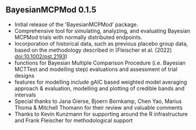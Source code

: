 ## BayesianMCPMod 0.1.5

-   Initial release of the 'BayesianMCPMod' package.
-   Comprehensive tool for simulating, analyzing, and evaluating Bayesian MCPMod trials with normally distributed endpoints.
-   Incorporation of historical data, such as previous placebo group data, based on the methodology described in (Fleischer et al. (2022) <doi:10.1002/pst.2193>)
-   functions for Bayesian Multiple Comparison Procedure (i.e. Bayesian MCTTest and modelling step) evaluations and assessment of trial designs
-   features for modelling include gAIC based weighted model averaging approach & evaluation, modelling and plotting of credible bands and intervals
-   Special thanks to Jana Gierse, Bjoern Bornkamp, Chen Yao, Marius Thoma & Mitchell Thomann for their review and valuable comments
-   Thanks to Kevin Kunzmann for supporting around the R infrastructure and Frank Fleischer for methodological support
